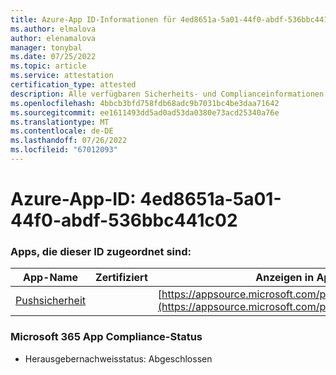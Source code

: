 ```yaml
---
title: Azure-App ID-Informationen für 4ed8651a-5a01-44f0-abdf-536bbc441c02
ms.author: elmalova
author: elenamalova
manager: tonybal
ms.date: 07/25/2022
ms.topic: article
ms.service: attestation
certification_type: attested
description: Alle verfügbaren Sicherheits- und Complianceinformationen für 4ed8651a-5a01-44f0-abdf-536bbc441c02.
ms.openlocfilehash: 4bbcb3bfd758fdb68adc9b7031bc4be3daa71642
ms.sourcegitcommit: ee1611493dd5ad0ad53da0380e73acd25340a76e
ms.translationtype: MT
ms.contentlocale: de-DE
ms.lasthandoff: 07/26/2022
ms.locfileid: "67012093"
---
```

# <a name="azure-app-id-4ed8651a-5a01-44f0-abdf-536bbc441c02"></a>Azure-App-ID: 4ed8651a-5a01-44f0-abdf-536bbc441c02


### <a name="apps-associated-with-this-id"></a>Apps, die dieser ID zugeordnet sind:
| **App-Name** | **Zertifiziert** | **Anzeigen in AppSource** |
|--------------|---------------|-----------------------|
| [Pushsicherheit](../forward/WA200002833.md) |  | [https://appsource.microsoft.com/product/office/WA200002833](https://appsource.microsoft.com/product/office/WA200002833) |

### <a name="microsoft-365-app-compliance-status"></a>Microsoft 365 App Compliance-Status
- Herausgebernachweisstatus: Abgeschlossen
